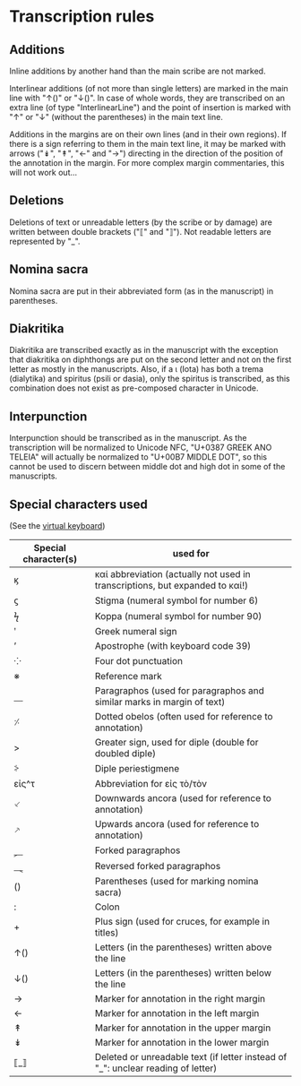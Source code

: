 # Transcription rules

## Additions

Inline additions by another hand than the main scribe are not marked.

Interlinear additions (of not more than single letters) are marked in the main line with "↑()" or "↓()". In case of whole words, they are transcribed on an extra line (of type "InterlinearLine") and the point of insertion is marked with "↑" or "↓" (without the parentheses) in the main text line.

Additions in the margins are on their own lines (and in their own regions). If there is a sign referring to them in the main text line, it may be marked with arrows ("↡", "↟", "←" and "→") directing in the direction of the position of the annotation in the margin. For more complex margin commentaries, this will not work out...

## Deletions

Deletions of text or unreadable letters (by the scribe or by damage) are written between double brackets ("⟦" and "⟧"). Not readable letters are represented by "_".

## Nomina sacra

Nomina sacra are put in their abbreviated form (as in the manuscript) in parentheses.

## Diakritika

Diakritika are transcribed exactly as in the manuscript with the exception that diakritika on diphthongs are put on the second letter and not on the first letter as mostly in the manuscripts. Also, if a ι (Iota) has both a trema (dialytika) and spiritus (psili or dasia), only the spiritus is transcribed, as this combination does not exist as pre-composed character in Unicode.

## Interpunction

Interpunction should be transcribed as in the manuscript. As the transcription will be normalized to Unicode NFC, "U+0387 GREEK ANO TELEIA" will actually be normalized to "U+00B7 MIDDLE DOT", so this cannot be used to discern between middle dot and high dot in some of the manuscripts. 

## Special characters used

(See the [virtual keyboard](/eScriptorium_helpers/Greek%20manuscripts.json))

| Special character(s) | used for |
|-------------------|----------|
| ϗ					| καί abbreviation (actually not used in transcriptions, but expanded to καί!)|
| ϛ					| Stigma (numeral symbol for number 6) |
| ϟ					| Koppa (numeral symbol for number 90) |
| ʹ					| Greek numeral sign | 
| ’					| Apostrophe (with keyboard code 39) |
| ⁘					| Four dot punctuation |
| ※					| Reference mark |
| ⸏					| Paragraphos (used for paragraphos and similar marks in margin of text)|
| ⸓					| Dotted obelos (often used for reference to annotation) |
| >					| Greater sign, used for diple (double for doubled diple) |
| ⸖					| Diple periestigmene |
| εἰς^τ				| Abbreviation for εἰς τὸ/τὸν |
| ⸔					| Downwards ancora (used for reference to annotation) |
| ⸕					| Upwards ancora (used for reference to annotation) |
| ⸐					| Forked paragraphos |
| ⸑					| Reversed forked paragraphos |
| ()				| Parentheses (used for marking nomina sacra) |
| :					| Colon |
| +					| Plus sign (used for cruces, for example in titles) |
| ↑()				| Letters (in the parentheses) written above the line |
| ↓()				| Letters (in the parentheses) written below the line |
| →					| Marker for annotation in the right margin |
| ←					| Marker for annotation in the left margin |
| ↟					| Marker for annotation in the upper margin |
| ↡					| Marker for annotation in the lower margin |
| ⟦_⟧				| Deleted or unreadable text (if letter instead of "_": unclear reading of letter) |
